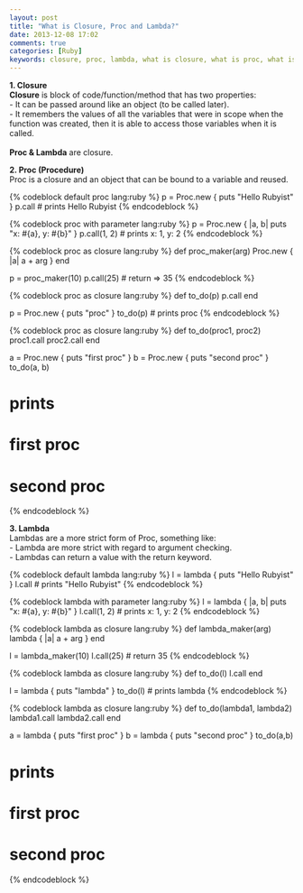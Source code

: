```yaml
---
layout: post
title: "What is Closure, Proc and Lambda?"
date: 2013-12-08 17:02
comments: true
categories: [Ruby]
keywords: closure, proc, lambda, what is closure, what is proc, what is lambda
---
```


<p>
  <strong>1. Closure</strong><br/>
  <strong>Closure</strong> is block of code/function/method that has two properties:<br/>
  - It can be passed around like an object (to be called later).<br/>
  - It remembers the values of all the variables that were in scope when the function was created, then it is able to access those variables when it is called.<br/><br/>
  <strong>Proc & Lambda</strong> are closure.
</p>

<p>
  <strong>2. Proc (Procedure)</strong><br/>
  Proc is a closure and an object that can be bound to a variable and reused.
</p>

{% codeblock default proc lang:ruby %}
p = Proc.new { puts "Hello Rubyist" }
p.call # prints Hello Rubyist
{% endcodeblock %}

{% codeblock proc with parameter lang:ruby %}
p = Proc.new { |a, b| puts "x: #{a}, y: #{b}" }
p.call(1, 2) # prints x: 1, y: 2
{% endcodeblock %}

{% codeblock proc as closure lang:ruby %}
def proc_maker(arg)
  Proc.new { |a| a + arg }
end

p = proc_maker(10)
p.call(25) # return => 35
{% endcodeblock %}

{% codeblock proc as closure lang:ruby %}
def to_do(p)
  p.call
end

p = Proc.new { puts "proc" }
to_do(p) # prints proc
{% endcodeblock %}

{% codeblock proc as closure lang:ruby %}
def to_do(proc1, proc2)
  proc1.call
  proc2.call
end

a = Proc.new { puts "first proc" }
b = Proc.new { puts "second proc" }
to_do(a, b)

# prints
# first proc
# second proc
{% endcodeblock %}

<p>
  <strong>3. Lambda</strong><br/>
  Lambdas are a more strict form of Proc, something like:<br/>
  - Lambda are more strict with regard to argument checking.<br/>
  - Lambdas can return a value with the return keyword.
</p>

{% codeblock default lambda lang:ruby %}
l = lambda { puts "Hello Rubyist" }
l.call # prints "Hello Rubyist"
{% endcodeblock %}

{% codeblock lambda with parameter lang:ruby %}
l = lambda { |a, b| puts "x: #{a}, y: #{b}" }
l.call(1, 2) # prints x: 1, y: 2
{% endcodeblock %}

{% codeblock lambda as closure lang:ruby %}
def lambda_maker(arg)
  lambda { |a| a + arg }
end

l = lambda_maker(10)
l.call(25) # return 35
{% endcodeblock %}

{% codeblock lambda as closure lang:ruby %}
def to_do(l)
  l.call
end

l = lambda { puts "lambda" }
to_do(l) # prints lambda
{% endcodeblock %}

{% codeblock lambda as closure lang:ruby %}
def to_do(lambda1, lambda2)
  lambda1.call
  lambda2.call
end

a = lambda { puts "first proc" }
b = lambda { puts "second proc" }
to_do(a,b)

# prints
# first proc
# second proc
{% endcodeblock %}